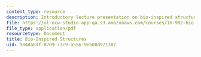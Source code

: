```yaml
---
content_type: resource
description: Introductory lecture presentation on bio-inspired structures.
file: https://ol-ocw-studio-app-qa.s3.amazonaws.com/courses/16-982-bio-inspired-structures-spring-2009/984da8df870973c9a5569eb08d921387_MIT16_982s09_lec01.pdf
file_type: application/pdf
resourcetype: Document
title: Bio-Inspired Structures
uid: 984da8df-8709-73c9-a556-9eb08d921387
---
```

